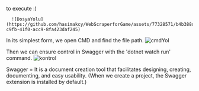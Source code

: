 to execute :)
      
      ![DosyaYolu](https://github.com/hasimakcy/WebScraperforGame/assets/77328571/b4b388d4-c9fb-41f0-acc9-8fa423daf245)
  In its simplest form, we open CMD and find the file path.
      ![cmdYol](https://github.com/hasimakcy/WebScraperforGame/assets/77328571/143048a2-1e5a-4360-a31f-1aead6e847b3)

  Then we can ensure control in Swagger with the 'dotnet watch run' command.
      ![kontrol](https://github.com/hasimakcy/WebScraperforGame/assets/77328571/f6330f82-b799-468b-a70a-4402d5c1ac3b)
      
  Swagger = It is a document creation tool that facilitates designing, creating, documenting, and easy usability.
      (When we create a project, the Swagger extension is installed by default.)
